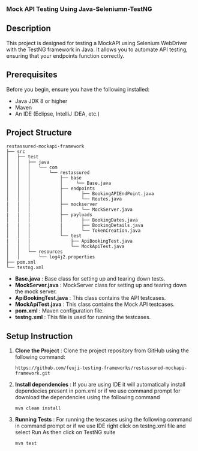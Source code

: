 ### Mock API Testing Using Java-Seleniumn-TestNG

## Description

This project is designed for testing a MockAPI using Selenium WebDriver with the TestNG framework in Java. It allows you to automate API testing, ensuring that your endpoints function correctly.

## Prerequisites

Before you begin, ensure you have the following installed:

- Java JDK 8 or higher
- Maven
- An IDE (Eclipse, IntelliJ IDEA, etc.)

## Project Structure

```plaintext
restassured-mockapi-framework
├── src
│   ├── test
│   │   ├── java
│   │   │   └── com
│   │   │       └── restassured
│   │   │           ├── base
│   │   │           │     └── Base.java
│   │   │           ├── endpoints
│   │   │           │       ├── BookingAPIEndPoint.java
│   │   │           │       └── Routes.java
|   |   |           ├── mockserver    
│   │   │           │       └── MockServer.java
|   |   |           ├── payloads    
│   │   │           │       ├── BookingDates.java
|   |   |           |       ├── BookingDetails.java
│   │   │           │       └── TokenCreation.java
│   │   │           └── test
|   |   |               ├── ApiBookingTest.java
│   │   │               └── MockApiTest.java
│   │   └── resources
│   │       └── log4j2.properties
├── pom.xml
└── testng.xml
```

- **Base.java** : Base class for setting up and tearing down tests.
- **MockServer.java** : MockServer class for setting up and tearing down the mock server.
- **ApiBookingTest.java** : This class contains the API testcases.
- **MockApiTest.java** : This class contains the Mock API testcases.
- **pom.xml** : Maven configuration file.
- **testng.xml** : This file is used for running the testcases.

## Setup Instruction

1. **Clone the Project** : Clone the project repository from GitHub using the following command:

    `https://github.com/feuji-testing-frameworks/restassured-mockapi-framework.git`

2. **Install dependencies** : If you are using IDE it will automatically install dependecies present in pom.xml or if we use command prompt for download the dependencies using the following command

    `mvn clean install`

3. **Running Tests** : For running the tescases using the following command in command prompt or if we use IDE right click on testng.xml file and select Run As then click on TestNG suite

    `mvn test`
